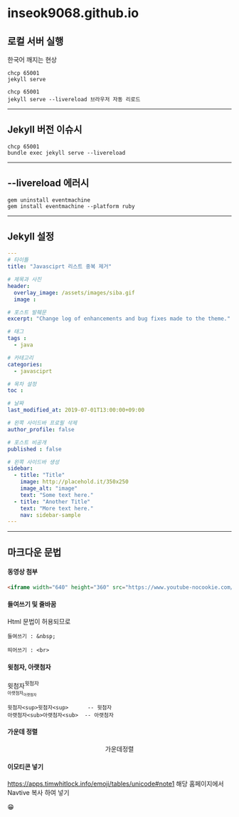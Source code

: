 # inseok9068.github.io

## 로컬 서버 실행
한국어 깨지는 현상 

```shell
chcp 65001 
jekyll serve

chcp 65001 
jekyll serve --livereload 브라우저 자동 리로드
```

---

## Jekyll 버전 이슈시 
```shell
chcp 65001 
bundle exec jekyll serve --livereload
```

---

## --livereload 에러시
```
gem uninstall eventmachine
gem install eventmachine --platform ruby
``` 

---

## Jekyll 설정
```yaml
---
# 타이틀
title: "Javasciprt 리스트 중복 제거"

# 제목과 사진
header:
  overlay_image: /assets/images/siba.gif
  image : 

# 포스트 발췌문
excerpt: "Change log of enhancements and bug fixes made to the theme." 

# 태그
tags : 
  - java    

# 카테고리
categories: 
  - javasciprt 

# 목차 설정
toc : 

# 날짜
last_modified_at: 2019-07-01T13:00:00+09:00

# 왼쪽 사이드바 프로필 삭제
author_profile: false

# 포스트 비공개
published : false

# 왼쪽 사이드바 생성
sidebar:
  - title: "Title"
    image: http://placehold.it/350x250
    image_alt: "image"
    text: "Some text here."
  - title: "Another Title"
    text: "More text here."
    nav: sidebar-sample
---
```
---
## 마크다운 문법

#### 동영상 첨부
```html
<iframe width="640" height="360" src="https://www.youtube-nocookie.com/embed/l2Of1-d5E5o?controls=0&amp;showinfo=0" frameborder="0" allowfullscreen></iframe>
```

#### 들여쓰기 및 줄바꿈
Html 문법이 허용되므로
```
들여쓰기 : &nbsp;

띄어쓰기 : <br>
``` 

#### 윗첨자, 아랫첨자

윗첨자<sup>윗첨자<sup>    
아랫첨자<sub>아랫첨자<sub>


```
윗첨자<sup>윗첨자<sup>      -- 윗첨자
아랫첨자<sub>아랫첨자<sub>  -- 아랫첨자
```

#### 가운데 정렬

<center>가운데정렬</center>

#### 이모티콘 넣기

<https://apps.timwhitlock.info/emoji/tables/unicode#note1> 해당 홈페이지에서 Navtive 복사 하여 넣기

😁
